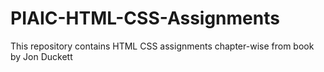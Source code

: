 # PIAIC-HTML-CSS-Assignments
This repository contains HTML CSS assignments chapter-wise from book by Jon Duckett

